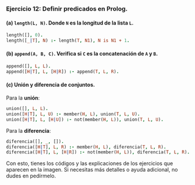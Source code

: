### Ejercicio 12: Definir predicados en Prolog.

#### (a) `length(L, N)`. Donde `N` es la longitud de la lista `L`.

```prolog
length([], 0).
length([_|T], N) :- length(T, N1), N is N1 + 1.
```

#### (b) `append(A, B, C)`. Verifica si `C` es la concatenación de `A` y `B`.

```prolog
append([], L, L).
append([H|T], L, [H|R]) :- append(T, L, R).
```

#### (c) Unión y diferencia de conjuntos.

Para la **unión**:

```prolog
union([], L, L).
union([H|T], L, U) :- member(H, L), union(T, L, U).
union([H|T], L, [H|U]) :- not(member(H, L)), union(T, L, U).
```

Para la **diferencia**:

```prolog
diferencia([], _, []).
diferencia([H|T], L, R) :- member(H, L), diferencia(T, L, R).
diferencia([H|T], L, [H|R]) :- not(member(H, L)), diferencia(T, L, R).
```

Con esto, tienes los códigos y las explicaciones de los ejercicios que aparecen en la imagen. Si necesitas más detalles o ayuda adicional, no dudes en pedírmelo.
